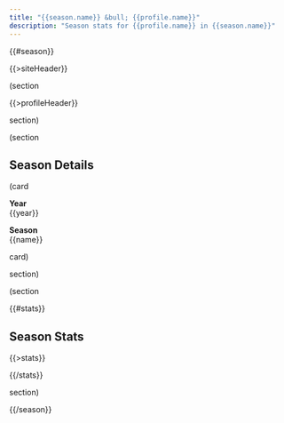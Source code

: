 ```yaml
---
title: "{{season.name}} &bull; {{profile.name}}"
description: "Season stats for {{profile.name}} in {{season.name}}"
---
```


{{#season}}

{{>siteHeader}}

(section

{{>profileHeader}}

section)

(section

## Season Details

(card

**Year**\
{{year}}

**Season**\
{{name}}

card)

section)

(section

{{#stats}}

## Season Stats

{{>stats}}

{{/stats}}

section)

<!--
(section

## Weeks

{{#weeks}}

{{>week}}

{{/weeks}}

section)
-->

{{/season}}

<script>
  const DATA = {{{json}}};
</script>